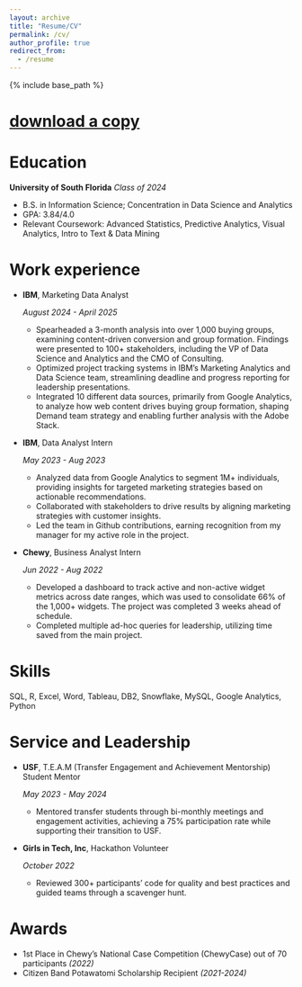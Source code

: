 ```yaml
---
layout: archive
title: "Resume/CV"
permalink: /cv/
author_profile: true
redirect_from:
  - /resume
---
```


{% include base_path %}

[download a copy](files/Eric_Zarycki_Resume.pdf)
==========

Education
======
**University of South Florida**
*Class of 2024*

* B.S. in Information Science; Concentration in Data Science and Analytics
* GPA: 3.84/4.0
* Relevant Coursework: Advanced Statistics, Predictive Analytics, Visual Analytics, Intro to Text & Data Mining

Work experience
======
* **IBM**, Marketing Data Analyst 

   *August 2024 - April 2025*
  * Spearheaded a 3-month analysis into over 1,000 buying groups, examining content-driven conversion and group formation.
Findings were presented to 100+ stakeholders, including the VP of Data Science and Analytics and the CMO of Consulting.
  * Optimized project tracking systems in IBM’s Marketing Analytics and Data Science team, streamlining deadline and progress
reporting for leadership presentations.
  * Integrated 10 different data sources, primarily from Google Analytics, to analyze how web content drives buying group
formation, shaping Demand team strategy and enabling further analysis with the Adobe Stack.

* **IBM**, Data Analyst Intern 

    *May 2023 - Aug 2023*
  * Analyzed data from Google Analytics to segment 1M+ individuals, providing insights for targeted marketing strategies based
on actionable recommendations.
  * Collaborated with stakeholders to drive results by aligning marketing strategies with customer insights.
  * Led the team in Github contributions, earning recognition from my manager for my active role in the project.

* **Chewy**, Business Analyst Intern 

    *Jun 2022 - Aug 2022*
  * Developed a dashboard to track active and non-active widget metrics across date ranges, which was used to consolidate 66%
of the 1,000+ widgets. The project was completed 3 weeks ahead of schedule.
  * Completed multiple ad-hoc queries for leadership, utilizing time saved from the main project.
  
Skills
======
SQL, R, Excel, Word, Tableau, DB2, Snowflake, MySQL, Google Analytics, Python

  
Service and Leadership
======
* **USF**, T.E.A.M (Transfer Engagement and Achievement Mentorship) Student Mentor

    *May 2023 - May 2024*
  * Mentored transfer students through bi-monthly meetings and engagement activities, achieving a 75% participation rate while
supporting their transition to USF.

* **Girls in Tech, Inc**, Hackathon Volunteer

    *October 2022*
  * Reviewed 300+ participants’ code for quality and best practices and guided teams through a scavenger hunt.

Awards
========
* 1st Place in Chewy’s National Case Competition (ChewyCase) out of 70 participants *(2022)*
* Citizen Band Potawatomi Scholarship
Recipient *(2021-2024)*
